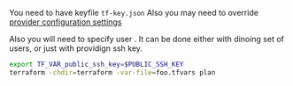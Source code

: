 
You need to have keyfile ``tf-key.json``
Also you may need to override [provider configuration settings](terraform/variables.tf)

Also you will need to specify user . It can be done either with dinoing set of users, or just with providign ssh key.

```sh
export TF_VAR_public_ssh_key=$PUBLIC_SSH_KEY
terraform -chdir=terraform -var-file=foo.tfvars plan
```
